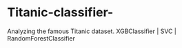 # Titanic-classifier-
Analyzing the famous Titanic dataset.  XGBClassifier | SVC | RandomForestClassifier

